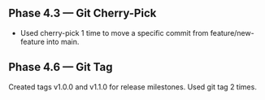 ## Phase 4.3 — Git Cherry-Pick
- Used cherry-pick 1 time to move a specific commit from feature/new-feature into main.

## Phase 4.6 — Git Tag
Created tags v1.0.0 and v1.1.0 for release milestones.
Used git tag 2 times.

